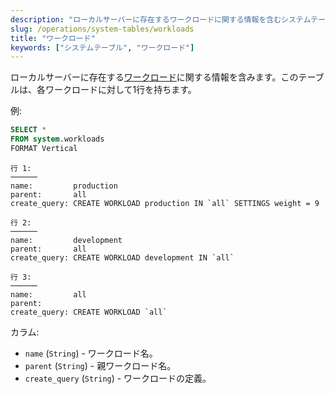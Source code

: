 ```yaml
---
description: "ローカルサーバーに存在するワークロードに関する情報を含むシステムテーブル。"
slug: /operations/system-tables/workloads
title: "ワークロード"
keywords: ["システムテーブル", "ワークロード"]
---
```


ローカルサーバーに存在する[ワークロード](/operations/workload-scheduling.md#workload_entity_storage)に関する情報を含みます。このテーブルは、各ワークロードに対して1行を持ちます。

例:

``` sql
SELECT *
FROM system.workloads
FORMAT Vertical
```

``` text
行 1:
──────
name:         production
parent:       all
create_query: CREATE WORKLOAD production IN `all` SETTINGS weight = 9

行 2:
──────
name:         development
parent:       all
create_query: CREATE WORKLOAD development IN `all`

行 3:
──────
name:         all
parent:
create_query: CREATE WORKLOAD `all`
```

カラム:

- `name` (`String`) - ワークロード名。
- `parent` (`String`) - 親ワークロード名。
- `create_query` (`String`) - ワークロードの定義。

